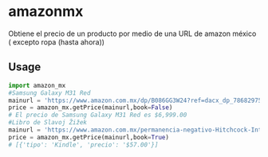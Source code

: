 # amazonmx
Obtiene el precio de un producto por medio de una URL de amazon méxico ( excepto ropa (hasta ahora))

## Usage
```python
import amazon_mx
#Samsung Galaxy M31 Red 
mainurl = 'https://www.amazon.com.mx/dp/B086GG3W24?ref=dacx_dp_7868297510501_4011434530001&me=AVDBXBAVVSXLQ&aaxitk=AD5KB6crxpEuiZD2AU6WZw'
price = amazon_mx.getPrice(mainurl,book=False)
# El precio de Samsung Galaxy M31 Red es $6,999.00
#Libro de Slavoj Žižek 
mainurl = 'https://www.amazon.com.mx/permanencia-negativo-Hitchcock-Intervenciones-post-contempor%C3%A1neas-ebook/dp/B077S6JFRC/ref=sr_1_6?__mk_es_MX=%C3%85M%C3%85%C5%BD%C3%95%C3%91&dchild=1&keywords=zizek&qid=1591576445&s=digital-text&sr=1-6'
price = amazon_mx.getPrice(mainurl,book=True)
# [{'tipo': 'Kindle', 'precio': '$57.00'}]
```